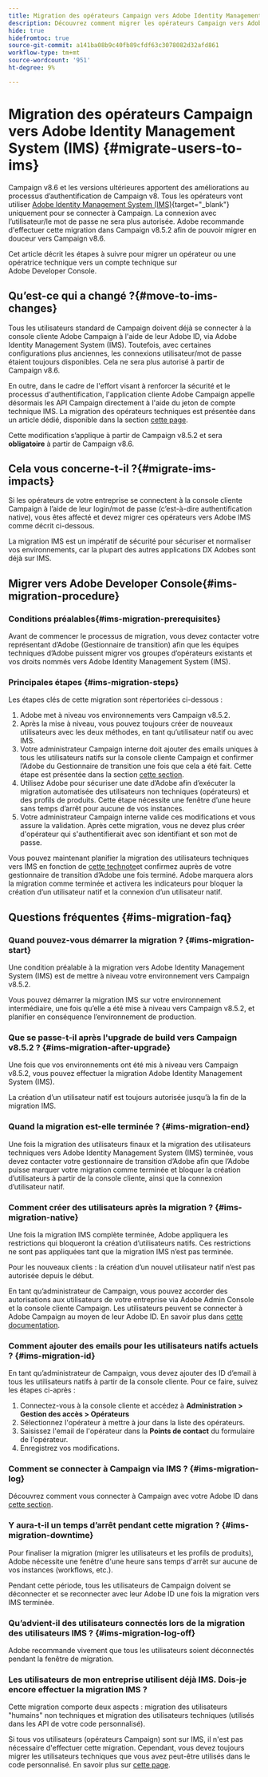 ```yaml
---
title: Migration des opérateurs Campaign vers Adobe Identity Management System (IMS)
description: Découvrez comment migrer les opérateurs Campaign vers Adobe Identity Management System (IMS)
hide: true
hidefromtoc: true
source-git-commit: a141ba08b9c40fb89cfdf63c3078082d32afd861
workflow-type: tm+mt
source-wordcount: '951'
ht-degree: 9%

---
```


# Migration des opérateurs Campaign vers Adobe Identity Management System (IMS) {#migrate-users-to-ims}

Campaign v8.6 et les versions ultérieures apportent des améliorations au processus d’authentification de Campaign v8. Tous les opérateurs vont utiliser [Adobe Identity Management System (IMS)](https://helpx.adobe.com/fr/enterprise/using/identity.html){target="_blank"} uniquement pour se connecter à Campaign. La connexion avec l’utilisateur/le mot de passe ne sera plus autorisée. Adobe recommande d&#39;effectuer cette migration dans Campaign v8.5.2 afin de pouvoir migrer en douceur vers Campaign v8.6.

Cet article décrit les étapes à suivre pour migrer un opérateur ou une opératrice technique vers un compte technique sur Adobe Developer Console.

## Qu’est-ce qui a changé ?{#move-to-ims-changes}

Tous les utilisateurs standard de Campaign doivent déjà se connecter à la console cliente Adobe Campaign à l&#39;aide de leur Adobe ID, via Adobe Identity Management System (IMS). Toutefois, avec certaines configurations plus anciennes, les connexions utilisateur/mot de passe étaient toujours disponibles. Cela ne sera plus autorisé à partir de Campaign v8.6.

En outre, dans le cadre de l&#39;effort visant à renforcer la sécurité et le processus d&#39;authentification, l&#39;application cliente Adobe Campaign appelle désormais les API Campaign directement à l&#39;aide du jeton de compte technique IMS. La migration des opérateurs techniques est présentée dans un article dédié, disponible dans la section [cette page](ims-migration.md).

Cette modification s’applique à partir de Campaign v8.5.2 et sera **obligatoire** à partir de Campaign v8.6.


## Cela vous concerne-t-il ?{#migrate-ims-impacts}

Si les opérateurs de votre entreprise se connectent à la console cliente Campaign à l’aide de leur login/mot de passe (c’est-à-dire authentification native), vous êtes affecté et devez migrer ces opérateurs vers Adobe IMS comme décrit ci-dessous.

La migration IMS est un impératif de sécurité pour sécuriser et normaliser vos environnements, car la plupart des autres applications DX Adobes sont déjà sur IMS.

## Migrer vers Adobe Developer Console{#ims-migration-procedure}

### Conditions préalables{#ims-migration-prerequisites}

Avant de commencer le processus de migration, vous devez contacter votre représentant d’Adobe (Gestionnaire de transition) afin que les équipes techniques d’Adobe puissent migrer vos groupes d’opérateurs existants et vos droits nommés vers Adobe Identity Management System (IMS).

### Principales étapes {#ims-migration-steps}

Les étapes clés de cette migration sont répertoriées ci-dessous :

1. Adobe met à niveau vos environnements vers Campaign v8.5.2.
1. Après la mise à niveau, vous pouvez toujours créer de nouveaux utilisateurs avec les deux méthodes, en tant qu’utilisateur natif ou avec IMS.
1. Votre administrateur Campaign interne doit ajouter des emails uniques à tous les utilisateurs natifs sur la console cliente Campaign et confirmer l’Adobe du Gestionnaire de transition une fois que cela a été fait. Cette étape est présentée dans la section [cette section](#ims-migration-id).
1. Utilisez Adobe pour sécuriser une date d’Adobe afin d’exécuter la migration automatisée des utilisateurs non techniques (opérateurs) et des profils de produits. Cette étape nécessite une fenêtre d’une heure sans temps d’arrêt pour aucune de vos instances.
1. Votre administrateur Campaign interne valide ces modifications et vous assure la validation. Après cette migration, vous ne devez plus créer d&#39;opérateur qui s&#39;authentifierait avec son identifiant et son mot de passe.

Vous pouvez maintenant planifier la migration des utilisateurs techniques vers IMS en fonction de [cette technote](ims-migration.md)et confirmez auprès de votre gestionnaire de transition d’Adobe une fois terminé.
Adobe marquera alors la migration comme terminée et activera les indicateurs pour bloquer la création d’un utilisateur natif et la connexion d’un utilisateur natif.

## Questions fréquentes {#ims-migration-faq}

### Quand pouvez-vous démarrer la migration ? {#ims-migration-start}

Une condition préalable à la migration vers Adobe Identity Management System (IMS) est de mettre à niveau votre environnement vers Campaign v8.5.2.

Vous pouvez démarrer la migration IMS sur votre environnement intermédiaire, une fois qu’elle a été mise à niveau vers Campaign v8.5.2, et planifier en conséquence l’environnement de production.

### Que se passe-t-il après l&#39;upgrade de build vers Campaign v8.5.2 ? {#ims-migration-after-upgrade}

Une fois que vos environnements ont été mis à niveau vers Campaign v8.5.2, vous pouvez effectuer la migration Adobe Identity Management System (IMS).

La création d’un utilisateur natif est toujours autorisée jusqu’à la fin de la migration IMS.

### Quand la migration est-elle terminée ? {#ims-migration-end}

Une fois la migration des utilisateurs finaux et la migration des utilisateurs techniques vers Adobe Identity Management System (IMS) terminée, vous devez contacter votre gestionnaire de transition d’Adobe afin que l’Adobe puisse marquer votre migration comme terminée et bloquer la création d’utilisateurs à partir de la console cliente, ainsi que la connexion d’utilisateur natif.


### Comment créer des utilisateurs après la migration ? {#ims-migration-native}

Une fois la migration IMS complète terminée, Adobe appliquera les restrictions qui bloqueront la création d’utilisateurs natifs. Ces restrictions ne sont pas appliquées tant que la migration IMS n’est pas terminée.

Pour les nouveaux clients : la création d’un nouvel utilisateur natif n’est pas autorisée depuis le début.

En tant qu’administrateur de Campaign, vous pouvez accorder des autorisations aux utilisateurs de votre entreprise via Adobe Admin Console et la console cliente Campaign. Les utilisateurs peuvent se connecter à Adobe Campaign au moyen de leur Adobe ID. En savoir plus dans [cette documentation](../../v8/start/gs-permissions.md).

### Comment ajouter des emails pour les utilisateurs natifs actuels ? {#ims-migration-id}

En tant qu’administrateur de Campaign, vous devez ajouter des ID d’email à tous les utilisateurs natifs à partir de la console cliente. Pour ce faire, suivez les étapes ci-après :

1. Connectez-vous à la console cliente et accédez à **Administration > Gestion des accès > Opérateurs**
1. Sélectionnez l&#39;opérateur à mettre à jour dans la liste des opérateurs.
1. Saisissez l&#39;email de l&#39;opérateur dans la **Points de contact** du formulaire de l&#39;opérateur.
1. Enregistrez vos modifications.


### Comment se connecter à Campaign via IMS ? {#ims-migration-log}

Découvrez comment vous connecter à Campaign avec votre Adobe ID dans [cette section](../../v8/start/connect.md).

### Y aura-t-il un temps d’arrêt pendant cette migration ? {#ims-migration-downtime}

Pour finaliser la migration (migrer les utilisateurs et les profils de produits), Adobe nécessite une fenêtre d&#39;une heure sans temps d&#39;arrêt sur aucune de vos instances (workflows, etc.).

Pendant cette période, tous les utilisateurs de Campaign doivent se déconnecter et se reconnecter avec leur Adobe ID une fois la migration vers IMS terminée.


### Qu’advient-il des utilisateurs connectés lors de la migration des utilisateurs IMS ? {#ims-migration-log-off}

Adobe recommande vivement que tous les utilisateurs soient déconnectés pendant la fenêtre de migration.

### Les utilisateurs de mon entreprise utilisent déjà IMS. Dois-je encore effectuer la migration IMS ?

Cette migration comporte deux aspects : migration des utilisateurs &quot;humains&quot; non techniques et migration des utilisateurs techniques (utilisés dans les API de votre code personnalisé).

Si tous vos utilisateurs (opérateurs Campaign) sont sur IMS, il n&#39;est pas nécessaire d&#39;effectuer cette migration. Cependant, vous devez toujours migrer les utilisateurs techniques que vous avez peut-être utilisés dans le code personnalisé. En savoir plus sur [cette page](ims-migration.md).